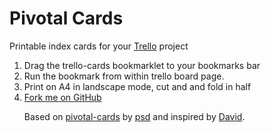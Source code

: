 # Pivotal Cards

Printable index cards for your [Trello](https://www.trello.com) project
<ol>
<li>Drag the trello-cards bookmarklet to your bookmarks bar</li>
<li>Run the bookmark from within trello board page.</li>
<li>Print on A4 in landscape mode, cut and and fold in half</li>
<li><a href="https://github.com/kouphax/trello-cards">Fork me on GitHub</a></li>

Based on [pivotal-cards](https://github.com/psd/pivotal-cards) by [psd](http://whatfettle.com)</a> and inspired by <a href="http://davidheath.org/">David</a>.</p>
